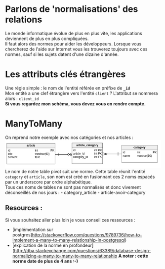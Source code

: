 # Parlons de 'normalisations' des relations
Le monde informatique évolue de plus en plus vite, les applications deviennent de plus en plus compliquées. <br />
Il faut alors des normes pour aider les développeurs. Lorsque vous chercherez de l'aide sur Internet vous les trouverez toujours avec ces normes, sauf si les sujets datent d'une dizaine d'année.

# Les attributs clés étrangères
Une règle simple : le nom de l'entité référée en préfixe de **`_id`** <br />
Mon entité a une clef étrangère vers l'entité `client` ? L'attribut se nommera alors : `client_id` <br />
**Si vous regardez mon schéma, vous devez vous en rendre compte.**

# ManyToMany
On reprend notre exemple avec nos catégories et nos articles : <br />
![relationship](./img/article-category.png) <br />
Le nom de notre table pivot suit une norme.
Cette table réunit l'entité `category` et `article`, son nom est créé en fusionnant ces 2 noms espacés par un underscore par ordre alphabétique. <br />
Tous ces noms de tables ne sont pas normalisés et donc vivement déconseillés de nos jours :
	- category_article
	- article-avoir-category
<br /> 
## Resources :
Si vous souhaitez aller plus loin je vous conseil ces ressources :
- [implémentation sur postgres]http://stackoverflow.com/questions/9789736/how-to-implement-a-many-to-many-relationship-in-postgresql)
- [explication de la norme en profondeur](http://dba.stackexchange.com/questions/63389/database-design-normalizing-a-many-to-many-to-many-relationship
**A noter : cette norme date de plus de 4 ans :-)** <br />
